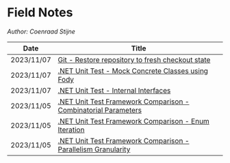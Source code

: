 # Field Notes

*Author: Coenraad Stijne*

| Date       | Title                                                                          |
| ---------- | ------------------------------------------------------------------------------ |
| 2023/11/07 | [Git - Restore repository to fresh checkout state](./5/README.md) |
| 2023/11/07 | [.NET Unit Test - Mock Concrete Classes using Fody](./4/README.md) |
| 2023/11/07 | [.NET Unit Test - Internal Interfaces](./3/README.md) |
| 2023/11/05 | [.NET Unit Test Framework Comparison - Combinatorial Parameters](./2/README.md) |
| 2023/11/05 | [.NET Unit Test Framework Comparison - Enum Iteration](./1/README.md)          |
| 2023/11/05 | [.NET Unit Test Framework Comparison - Parallelism Granularity](./0/README.md) |

